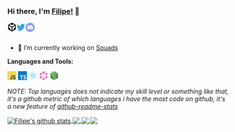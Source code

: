 ### Hi there, I'm [Filipe!](https://filipe-machado.github.io) 👋

<a href="https://codesandbox.io/u/filipe-machado">
  <img align="left" alt="Filipe Machado | CodeSandbox" width="20px" src="https://raw.githubusercontent.com/filipe-machado/filipe-machado/main/assets/codesandbox.svg" />
</a>
<a href="https://twitter.com/go_horser">
  <img align="left" alt="Filipe Machado | Twitter" width="21px" src="https://raw.githubusercontent.com/filipe-machado/filipe-machado/main/assets/twitter.svg" />
</a>
<a href="https://discord.gg/VK4k3Br">
  <img align="left" alt="Filipe's Discord" width="21px" src="https://raw.githubusercontent.com/filipe-machado/filipe-machado/main/assets/discord-round.svg" />
</a>

<br />
<br />

- 🔭 I’m currently working on [Squads](https://github.com/squads-fabrica-software)

**Languages and Tools:**  

<code><img height="20" src="https://raw.githubusercontent.com/github/explore/80688e429a7d4ef2fca1e82350fe8e3517d3494d/topics/javascript/javascript.png"></code>
<code><img height="20" src="https://raw.githubusercontent.com/github/explore/80688e429a7d4ef2fca1e82350fe8e3517d3494d/topics/typescript/typescript.png"></code>
<code><img height="20" src="https://raw.githubusercontent.com/github/explore/80688e429a7d4ef2fca1e82350fe8e3517d3494d/topics/react/react.png"></code>
<code><img height="20" src="https://raw.githubusercontent.com/github/explore/5c058a388828bb5fde0bcafd4bc867b5bb3f26f3/topics/graphql/graphql.png"></code>
<code><img height="20" src="https://raw.githubusercontent.com/github/explore/80688e429a7d4ef2fca1e82350fe8e3517d3494d/topics/nodejs/nodejs.png"></code>    

<!--- 
  if you have forked this to use on your profile, 
  Change the `github-readme-stats.filipe-machado1.vercel.app` to `github-readme-stats.vercel.app` 
--->

<!-- Change the `github-readme-stats.filipe-machado1.vercel.app` to `github-readme-stats.vercel.app`  -->

*NOTE: Top languages does not indicate my skill level or something like that, it's a github metric of which languages i have the most code on github, it's a new feature of [github-readme-stats](https://github.com/filipe-machado/github-readme-stats)*


<a href="https://github.com/filipe-machado/github-readme-stats">
  <img align="center" src="https://github-readme-stats.filipe-machado1.vercel.app/api?username=filipe-machado&show_icons=true&include_all_commits=true&theme=radical" alt="Filipe's github stats" />
</a>
<a href="https://github.com/filipe-machado/github-readme-stats">
  <!-- Change the `github-readme-stats.filipe-machado1.vercel.app` to `github-readme-stats.vercel.app`  -->
  <img align="center" src="https://github-readme-stats.filipe-machado1.vercel.app/api/top-langs/?username=filipe-machado&layout=compact&theme=radical" />
</a>

<a href="https://github.com/filipe-machado/github-readme-stats">
  <!-- Change the `github-readme-stats.filipe-machado1.vercel.app` to `github-readme-stats.vercel.app`  -->
  <img align="center" src="https://github-readme-stats.filipe-machado1.vercel.app/api/pin/?username=filipe-machado&repo=github-readme-stats&theme=radical" />
</a>    
<a href="https://github.com/filipe-machado/filipe-machado.github.io">
  <!-- Change the `github-readme-stats.filipe-machado1.vercel.app` to `github-readme-stats.vercel.app`  -->
  <img align="center" src="https://github-readme-stats.filipe-machado1.vercel.app/api/pin/?username=filipe-machado&repo=filipe-machado.github.io&theme=radical" />
</a>
